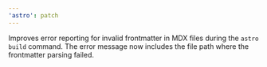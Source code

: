 ```yaml
---
'astro': patch
---
```


Improves error reporting for invalid frontmatter in MDX files during the `astro build` command. The error message now includes the file path where the frontmatter parsing failed.
